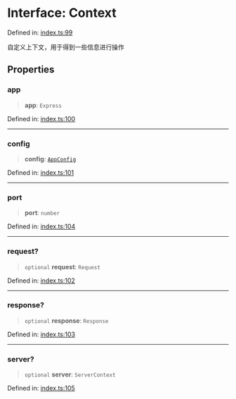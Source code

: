 <!-- prettier-ignore-start -->
# Interface: Context

Defined in: [index.ts:99](https://github.com/windyeasy/asrv/blob/a3533c4d057a6db892b30abc0201b03710d63650/src/types/index.ts#L99)

自定义上下文，用于得到一些信息进行操作

## Properties

### app

> **app**: `Express`

Defined in: [index.ts:100](https://github.com/windyeasy/asrv/blob/a3533c4d057a6db892b30abc0201b03710d63650/src/types/index.ts#L100)

***

### config

> **config**: [`AppConfig`](AppConfig.md)

Defined in: [index.ts:101](https://github.com/windyeasy/asrv/blob/a3533c4d057a6db892b30abc0201b03710d63650/src/types/index.ts#L101)

***

### port

> **port**: `number`

Defined in: [index.ts:104](https://github.com/windyeasy/asrv/blob/a3533c4d057a6db892b30abc0201b03710d63650/src/types/index.ts#L104)

***

### request?

> `optional` **request**: `Request`

Defined in: [index.ts:102](https://github.com/windyeasy/asrv/blob/a3533c4d057a6db892b30abc0201b03710d63650/src/types/index.ts#L102)

***

### response?

> `optional` **response**: `Response`

Defined in: [index.ts:103](https://github.com/windyeasy/asrv/blob/a3533c4d057a6db892b30abc0201b03710d63650/src/types/index.ts#L103)

***

### server?

> `optional` **server**: `ServerContext`

Defined in: [index.ts:105](https://github.com/windyeasy/asrv/blob/a3533c4d057a6db892b30abc0201b03710d63650/src/types/index.ts#L105)

<!-- prettier-ignore-end -->
